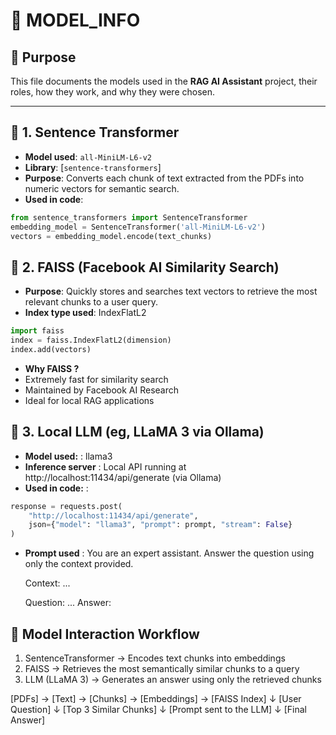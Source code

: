 # 🧠 MODEL_INFO

## 📌 Purpose

This file documents the models used in the **RAG AI Assistant** project, their roles, how they work, and why they were chosen.

---

## 🔹 1. Sentence Transformer

- **Model used**: `all-MiniLM-L6-v2`  
- **Library**: [`sentence-transformers`]  
- **Purpose**: Converts each chunk of text extracted from the PDFs into numeric vectors for semantic search.  
- **Used in code**:

```python
from sentence_transformers import SentenceTransformer
embedding_model = SentenceTransformer('all-MiniLM-L6-v2')
vectors = embedding_model.encode(text_chunks)
```

## 🔹 2. FAISS (Facebook AI Similarity Search)

- **Purpose**: Quickly stores and searches text vectors to retrieve the most relevant chunks to a user query.
- **Index type used**: IndexFlatL2

```python
import faiss
index = faiss.IndexFlatL2(dimension)
index.add(vectors)
```
- **Why FAISS ?**
- Extremely fast for similarity search
- Maintained by Facebook AI Research
- Ideal for local RAG applications

## 🔹 3. Local LLM (eg, LLaMA 3 via Ollama)

- **Model used:** : llama3
- **Inference server** : Local API running at http://localhost:11434/api/generate (via Ollama)
- **Used in code:** :

```python
response = requests.post(
    "http://localhost:11434/api/generate",
    json={"model": "llama3", "prompt": prompt, "stream": False}
)
```
- **Prompt used** :
    You are an expert assistant. Answer the question using only the context provided.

    Context:
    ...

    Question: ...
    Answer:

## 🧩 Model Interaction Workflow
1. SentenceTransformer → Encodes text chunks into embeddings
2. FAISS → Retrieves the most semantically similar chunks to a query
3. LLM (LLaMA 3) → Generates an answer using only the retrieved chunks


[PDFs] → [Text] → [Chunks] → [Embeddings] → [FAISS Index]
                                                  ↓
                                              [User Question]
                                                  ↓
                                        [Top 3 Similar Chunks]
                                                  ↓
                                       [Prompt sent to the LLM]
                                                  ↓
                                             [Final Answer]
